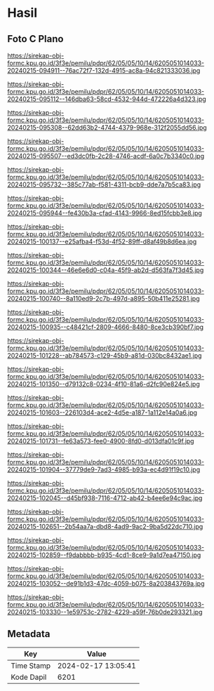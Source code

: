 # Hasil

## Foto C Plano

https://sirekap-obj-formc.kpu.go.id/3f3e/pemilu/pdpr/62/05/05/10/14/6205051014033-20240215-094911--76ac72f7-132d-4915-ac8a-94c821333036.jpg

https://sirekap-obj-formc.kpu.go.id/3f3e/pemilu/pdpr/62/05/05/10/14/6205051014033-20240215-095112--146dba63-58cd-4532-944d-472226a4d323.jpg

https://sirekap-obj-formc.kpu.go.id/3f3e/pemilu/pdpr/62/05/05/10/14/6205051014033-20240215-095308--62dd63b2-4744-4379-968e-312f2055dd56.jpg

https://sirekap-obj-formc.kpu.go.id/3f3e/pemilu/pdpr/62/05/05/10/14/6205051014033-20240215-095507--ed3dc0fb-2c28-4746-acdf-6a0c7b3340c0.jpg

https://sirekap-obj-formc.kpu.go.id/3f3e/pemilu/pdpr/62/05/05/10/14/6205051014033-20240215-095732--385c77ab-f581-4311-bcb9-dde7a7b5ca83.jpg

https://sirekap-obj-formc.kpu.go.id/3f3e/pemilu/pdpr/62/05/05/10/14/6205051014033-20240215-095944--fe430b3a-cfad-4143-9966-8ed15fcbb3e8.jpg

https://sirekap-obj-formc.kpu.go.id/3f3e/pemilu/pdpr/62/05/05/10/14/6205051014033-20240215-100137--e25afba4-f53d-4f52-89ff-d8af49b8d6ea.jpg

https://sirekap-obj-formc.kpu.go.id/3f3e/pemilu/pdpr/62/05/05/10/14/6205051014033-20240215-100344--46e6e6d0-c04a-45f9-ab2d-d563fa7f3d45.jpg

https://sirekap-obj-formc.kpu.go.id/3f3e/pemilu/pdpr/62/05/05/10/14/6205051014033-20240215-100740--8a110ed9-2c7b-497d-a895-50b411e25281.jpg

https://sirekap-obj-formc.kpu.go.id/3f3e/pemilu/pdpr/62/05/05/10/14/6205051014033-20240215-100935--c48421cf-2809-4666-8480-8ce3cb390bf7.jpg

https://sirekap-obj-formc.kpu.go.id/3f3e/pemilu/pdpr/62/05/05/10/14/6205051014033-20240215-101228--ab784573-c129-45b9-a81d-030bc8432ae1.jpg

https://sirekap-obj-formc.kpu.go.id/3f3e/pemilu/pdpr/62/05/05/10/14/6205051014033-20240215-101350--d79132c8-0234-4f10-81a6-d2fc90e824e5.jpg

https://sirekap-obj-formc.kpu.go.id/3f3e/pemilu/pdpr/62/05/05/10/14/6205051014033-20240215-101603--226103d4-ace2-4d5e-a187-1a112e14a0a6.jpg

https://sirekap-obj-formc.kpu.go.id/3f3e/pemilu/pdpr/62/05/05/10/14/6205051014033-20240215-101731--fe63a573-fee0-4900-8fd0-d013dfa01c9f.jpg

https://sirekap-obj-formc.kpu.go.id/3f3e/pemilu/pdpr/62/05/05/10/14/6205051014033-20240215-101904--37779de9-7ad3-4985-b93a-ec4d91f19c10.jpg

https://sirekap-obj-formc.kpu.go.id/3f3e/pemilu/pdpr/62/05/05/10/14/6205051014033-20240215-102045--d45bf938-7116-4712-ab42-b4ee6e94c9ac.jpg

https://sirekap-obj-formc.kpu.go.id/3f3e/pemilu/pdpr/62/05/05/10/14/6205051014033-20240215-102651--2b54aa7a-dbd8-4ad9-9ac2-9ba5d22dc710.jpg

https://sirekap-obj-formc.kpu.go.id/3f3e/pemilu/pdpr/62/05/05/10/14/6205051014033-20240215-102859--f9dabbbb-b935-4cd1-8ce9-9a1d7ea47150.jpg

https://sirekap-obj-formc.kpu.go.id/3f3e/pemilu/pdpr/62/05/05/10/14/6205051014033-20240215-103052--de91b1d3-47dc-4059-b075-8a203843769a.jpg

https://sirekap-obj-formc.kpu.go.id/3f3e/pemilu/pdpr/62/05/05/10/14/6205051014033-20240215-103330--1e59753c-2782-4229-a59f-76b0de293321.jpg


## Metadata

| Key        | Value               |
| ---------- | ------------------- |
| Time Stamp | 2024-02-17 13:05:41 |
| Kode Dapil | 6201                |




